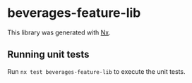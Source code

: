 # beverages-feature-lib

This library was generated with [Nx](https://nx.dev).

## Running unit tests

Run `nx test beverages-feature-lib` to execute the unit tests.
